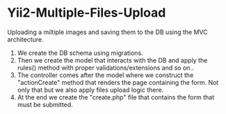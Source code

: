 # Yii2-Multiple-Files-Upload
Uploading a miltiple images and saving them to the DB using the MVC architecture.

1. We create the DB schema using migrations.
2. Then we create the model that interacts with the DB and apply the rules() method with proper validations/extensions and so on..
3. The controller comes after the model where we construct the "actionCreate" method that renders the page containing the form. Not only that but we also apply files upload logic there.
4. At the end we create the "create.php" file that contains the form that must be submitted.
